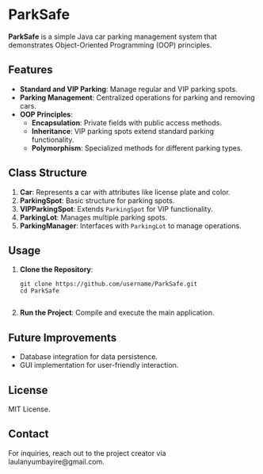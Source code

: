 <h1>ParkSafe</h1>

<p><strong>ParkSafe</strong> is a simple Java car parking management system that demonstrates Object-Oriented Programming (OOP) principles.</p>

<h2>Features</h2>
<ul>
    <li><strong>Standard and VIP Parking</strong>: Manage regular and VIP parking spots.</li>
    <li><strong>Parking Management</strong>: Centralized operations for parking and removing cars.</li>
    <li><strong>OOP Principles</strong>:
        <ul>
            <li><strong>Encapsulation</strong>: Private fields with public access methods.</li>
            <li><strong>Inheritance</strong>: VIP parking spots extend standard parking functionality.</li>
            <li><strong>Polymorphism</strong>: Specialized methods for different parking types.</li>
        </ul>
    </li>
</ul>

<h2>Class Structure</h2>
<ol>
    <li><strong>Car</strong>: Represents a car with attributes like license plate and color.</li>
    <li><strong>ParkingSpot</strong>: Basic structure for parking spots.</li>
    <li><strong>VIPParkingSpot</strong>: Extends <code>ParkingSpot</code> for VIP functionality.</li>
    <li><strong>ParkingLot</strong>: Manages multiple parking spots.</li>
    <li><strong>ParkingManager</strong>: Interfaces with <code>ParkingLot</code> to manage operations.</li>
</ol>

<h2>Usage</h2>
<ol>
    <li><strong>Clone the Repository</strong>:
        <pre><code>git clone https://github.com/username/ParkSafe.git
cd ParkSafe
        </code></pre>
    </li>
    <li><strong>Run the Project</strong>: Compile and execute the main application.</li>
</ol>



<h2>Future Improvements</h2>
<ul>
    <li>Database integration for data persistence.</li>
    <li>GUI implementation for user-friendly interaction.</li>
</ul>

<h2>License</h2>
<p>MIT License.</p>

<h2>Contact</h2>
<p>For inquiries, reach out to the project creator via <a>laulanyumbayire@gmail.com</a>.</p>
